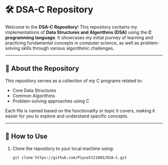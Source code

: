 # 🛠️ DSA-C Repository  

Welcome to the **DSA-C Repository**! This repository contains my implementations of **Data Structures and Algorithms (DSA)** using the **C programming language**. It showcases my initial journey of learning and practicing fundamental concepts in computer science, as well as problem-solving skills through various algorithmic challenges.  

---

## 📘 About the Repository  

This repository serves as a collection of my C programs related to:  
- Core Data Structures  
- Common Algorithms  
- Problem-solving approaches using C  

Each file is named based on the functionality or topic it covers, making it easier for you to explore and understand specific concepts.  

---

## 🚀 How to Use  

1. Clone the repository to your local machine using:  
   ```bash
   git clone https://github.com/Piyush121005/DSA-C.git
